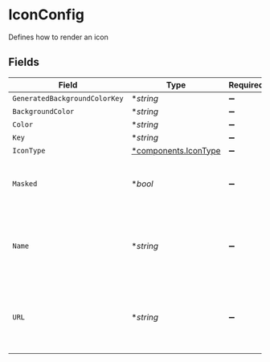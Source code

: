 # IconConfig

Defines how to render an icon


## Fields

| Field                                                                                     | Type                                                                                      | Required                                                                                  | Description                                                                               |
| ----------------------------------------------------------------------------------------- | ----------------------------------------------------------------------------------------- | ----------------------------------------------------------------------------------------- | ----------------------------------------------------------------------------------------- |
| `GeneratedBackgroundColorKey`                                                             | **string*                                                                                 | :heavy_minus_sign:                                                                        | N/A                                                                                       |
| `BackgroundColor`                                                                         | **string*                                                                                 | :heavy_minus_sign:                                                                        | N/A                                                                                       |
| `Color`                                                                                   | **string*                                                                                 | :heavy_minus_sign:                                                                        | N/A                                                                                       |
| `Key`                                                                                     | **string*                                                                                 | :heavy_minus_sign:                                                                        | N/A                                                                                       |
| `IconType`                                                                                | [*components.IconType](../../models/components/icontype.md)                               | :heavy_minus_sign:                                                                        | N/A                                                                                       |
| `Masked`                                                                                  | **bool*                                                                                   | :heavy_minus_sign:                                                                        | Whether the icon should be masked based on current theme.                                 |
| `Name`                                                                                    | **string*                                                                                 | :heavy_minus_sign:                                                                        | The name of the icon if applicable, e.g. the glyph name for `IconType.GLYPH` icons.       |
| `URL`                                                                                     | **string*                                                                                 | :heavy_minus_sign:                                                                        | The URL to an image to be displayed if applicable, e.g. the URL for `iconType.URL` icons. |